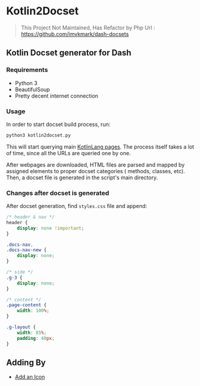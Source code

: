# Kotlin2Docset

> This Project Not Maintained, Has Refactor by Php
> Url : https://github.com/imvkmark/dash-docsets

## Kotlin Docset generator for Dash

### Requirements

- Python 3
- BeautifulSoup
- Pretty decent internet connection

### Usage

In order to start docset build process, run:

```bash
python3 kotlin2docset.py
```

This will start querying main [KotlinLang pages](https://kotlinlang.org/api/latest/jvm/stdlib/). The process itself
takes a lot of time, since all the URLs are queried one by one.

After webpages are downloaded, HTML files are parsed and mapped by assigned elements to proper docset categories (
methods, classes, etc). Then, a docset file is generated in the script's main directory.

### Changes after docset is generated

After docset generation, find `styles.css` file and append:

```css
/* header & nav */
header {
    display: none !important;
}

.docs-nav,
.docs-nav-new {
    display: none;
}

/* side */
.g-3 {
    display: none;
}

/* content */
.page-content {
    width: 100%;
}

.g-layout {
    width: 85%;
    padding: 40px;
}
```

## Adding By

- [Add an Icon](https://kapeli.com/docsets#addingicon)